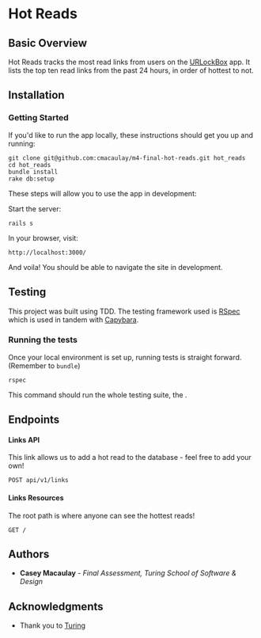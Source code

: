 # Hot Reads

## Basic Overview

Hot Reads tracks the most read links from users on the [URLockBox](https://m4-macaulay-final.herokuapp.com/) app. It lists the top ten read links from the past 24 hours, in order of hottest to not. 

## Installation

### Getting Started

If you'd like to run the app locally, these instructions should get you up and running: 
```
git clone git@github.com:cmacaulay/m4-final-hot-reads.git hot_reads
cd hot_reads
bundle install
rake db:setup
```

These steps will allow you to use the app in development:

Start the server:

```
rails s
```

In your browser, visit: 

```
http://localhost:3000/
```

And voila! You should be able to navigate the site in development. 

## Testing

This project was built using TDD. The testing framework used is [RSpec](https://github.com/rspec/rspec-rails) which is used in tandem with [Capybara](https://github.com/teamcapybara/capybara).

### Running the tests

Once your local environment is set up, running tests is straight forward. 
(Remember to `bundle`)
```
rspec
```
This command should run the whole testing suite, the . 

## Endpoints
#### Links API
This link allows us to add a hot read to the database - feel free to add your own!
```
POST api/v1/links
```

#### Links Resources
The root path is where anyone can see the hottest reads!
```
GET /
```


## Authors

* **Casey Macaulay** - *Final Assessment, Turing School of Software & Design* 

## Acknowledgments

* Thank you to [Turing](http://www.turing.io)
